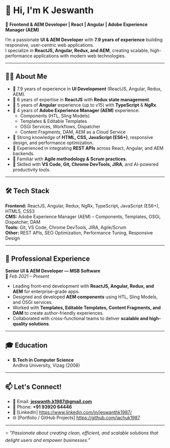 # 👋 Hi, I'm K Jeswanth  

🚀 **Frontend & AEM Developer | React | Angular | Adobe Experience Manager (AEM)**  

I’m a passionate **UI & AEM Developer** with **7.9 years of experience** building responsive, user-centric web applications.  
I specialize in **ReactJS, Angular, Redux, and AEM**, creating scalable, high-performance applications with modern web technologies.  

---

## 🧑‍💻 About Me
- 🔹 7.9 years of experience in **UI Development** (ReactJS, Angular, Redux, AEM).  
- 🔹 6 years of expertise in **ReactJS** with **Redux state management**.  
- 🔹 5 years of **Angular** experience (up to v15) with **TypeScript** & **NgRx**.  
- 🔹 4 years of **Adobe Experience Manager (AEM)** experience:  
  - Components (HTL, Sling Models)  
  - Templates & Editable Templates  
  - OSGi Services, Workflows, Dispatcher  
  - Content Fragments, DAM, AEM as a Cloud Service  
- 🔹 Strong knowledge of **HTML, CSS, JavaScript (ES6+)**, responsive design, and performance optimization.  
- 🔹 Experienced in integrating **REST APIs** across React, Angular, and AEM backends.  
- 🔹 Familiar with **Agile methodology & Scrum practices**.  
- 🔹 Skilled with **VS Code, Git, Chrome DevTools, JIRA**, and AI-powered productivity tools.  

---

## 🛠️ Tech Stack
**Frontend:** ReactJS, Angular, Redux, NgRx, TypeScript, JavaScript (ES6+), HTML5, CSS3  
**CMS:** Adobe Experience Manager (AEM) – Components, Templates, OSGi, Dispatcher, DAM  
**Tools:** Git, VS Code, Chrome DevTools, JIRA, Agile/Scrum  
**Other:** REST APIs, SEO Optimization, Performance Tuning, Responsive Design  

---

## 💼 Professional Experience

**Senior UI & AEM Developer — MSB Software**  
📅 *Feb 2021 – Present*  
- Leading front-end development with **ReactJS, Angular, Redux, and AEM** for enterprise-grade apps.  
- Designed and developed **AEM components** using HTL, Sling Models, and OSGi services.  
- Worked with **Templates, Editable Templates, Content Fragments, and DAM** to create author-friendly experiences.  
- Collaborated with cross-functional teams to deliver **scalable and high-quality solutions**.  

---

## 🎓 Education
- **B.Tech in Computer Science**  
  Andhra University, Vizag (2008)  

---

## 📫 Let's Connect!
- 📧 Email: **jeswanth.k1987@gmail.com**  
- 📱 Phone: **+91 93920 64446**  
- 💼 [LinkedIn] https://www.linkedin.com/in/jeswanthk1987/  
- 🌐 [Portfolio / GitHub Projects] https://github.com/jachuk1987  

---

⭐️ *"Passionate about creating clean, efficient, and scalable solutions that delight users and empower businesses."*  
